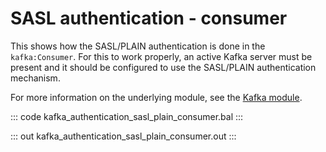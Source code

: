 # SASL authentication - consumer

This shows how the SASL/PLAIN authentication is done in the `kafka:Consumer`.
For this to work properly, an active Kafka server must be present
and it should be configured to use the SASL/PLAIN authentication mechanism.

For more information on the underlying module,
see the [Kafka module](https://lib.ballerina.io/ballerinax/kafka/latest).

::: code kafka_authentication_sasl_plain_consumer.bal :::

::: out kafka_authentication_sasl_plain_consumer.out :::